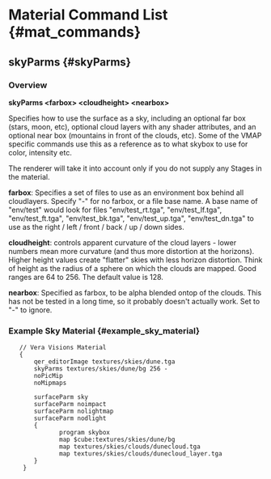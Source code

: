 # Material Command List {#mat_commands}

## skyParms {#skyParms}

### Overview

**skyParms \<farbox\> \<cloudheight\> \<nearbox\>**

Specifies how to use the surface as a sky, including an optional far box
(stars, moon, etc), optional cloud layers with any shader attributes,
and an optional near box (mountains in front of the clouds, etc). Some
of the VMAP specific commands use this as a reference as to what skybox
to use for color, intensity etc.

The renderer will take it into account only if you do not supply any
Stages in the material.

**farbox**: Specifies a set of files to use as an environment box
behind all cloudlayers. Specify "-" for no farbox, or a file base name.
A base name of "env/test" would look for files "env/test_rt.tga",
"env/test_lf.tga", "env/test_ft.tga", "env/test_bk.tga",
"env/test_up.tga", "env/test_dn.tga" to use as the right / left / front
/ back / up / down sides.

**cloudheight**: controls apparent curvature of the cloud layers -
lower numbers mean more curvature (and thus more distortion at the
horizons). Higher height values create "flatter" skies with less horizon
distortion. Think of height as the radius of a sphere on which the
clouds are mapped. Good ranges are 64 to 256. The default value is 128.

**nearbox**: Specified as farbox, to be alpha blended ontop of the
clouds. This has not be tested in a long time, so it probably doesn't
actually work. Set to "-" to ignore.

### Example Sky Material {#example_sky_material}

```
   // Vera Visions Material
   {
       qer_editorImage textures/skies/dune.tga
       skyParms textures/skies/dune/bg 256 -
       noPicMip
       noMipmaps

       surfaceParm sky
       surfaceParm noimpact
       surfaceParm nolightmap
       surfaceParm nodlight
       {
              program skybox
              map $cube:textures/skies/dune/bg
              map textures/skies/clouds/dunecloud.tga
              map textures/skies/clouds/dunecloud_layer.tga
       }
    }
```
